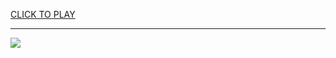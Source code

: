 
<a href="https://premium76.site?title=snake_the_game_download&ref=12M">CLICK TO PLAY</a></h3>
<hr>

<a href="https://premium76.site?title=snake_the_game_download&ref=12M"><img src="https://clearcache.store/games.png"></a>


